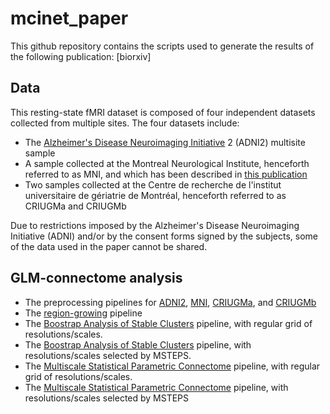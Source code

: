 # mcinet_paper

This github repository contains the scripts used to generate the results of the following publication:
[biorxiv]

## Data

This resting-state fMRI dataset is composed of four independent datasets collected from multiple sites.
The four datasets include:
- The [Alzheimer's Disease Neuroimaging Initiative](http://www.adni-info.org/Home.aspx) 2 (ADNI2) multisite sample
- A sample collected at the Montreal Neurological Institute, henceforth referred to as MNI, and which has been described in [this publication](http://www.ncbi.nlm.nih.gov/pubmed/24583406)
- Two samples collected at the Centre de recherche de l'institut universitaire de gériatrie de Montréal, henceforth referred to as CRIUGMa and CRIUGMb

Due to restrictions imposed by the Alzheimer's Disease Neuroimaging Initiative (ADNI) and/or by the consent forms signed by the subjects, some of the data used in the paper cannot be shared.

## GLM-connectome analysis
- The preprocessing pipelines for [ADNI2](https://github.com/SIMEXP/mcinet/blob/master/ADNI2_pipeline_preprocess.m), [MNI](https://github.com/SIMEXP/mcinet/blob/master/MNI_pipeline_preprocess.m), [CRIUGMa](https://github.com/SIMEXP/mcinet/blob/master/CRIUGMa_pipeline_preprocess.m), and [CRIUGMb](https://github.com/SIMEXP/mcinet/blob/master/CRIUGMb_pipeline_preprocess.m)
- The [region-growing](https://github.comSIMEXP/mcinet/blob/master/mcinet_pipeline_region_growing.m) pipeline
- The [Boostrap Analysis of Stable Clusters](https://github.com/SIMEXP/mcinet/blob/master/mcinet_pipeline_BASC_regular_grid.m) pipeline, with regular grid of resolutions/scales.
- The [Boostrap Analysis of Stable Clusters](https://github.com/SIMEXP/mcinet/blob/master/mcinet_pipeline_BASC_MSTEPS.m) pipeline, with resolutions/scales selected by MSTEPS.
- The [Multiscale Statistical Parametric Connectome](https://github.com/SIMEXP/mcinet/blob/master/mcinet_pipeline_MSPC_regular_grid.m) pipeline, with regular grid of resolutions/scales.
- The [Multiscale Statistical Parametric Connectome](https://github.com/SIMEXP/mcinet/blob/master/mcinet_pipeline_MSPC_MSTEPS.m) pipeline, with resolutions/scales selected by MSTEPS

